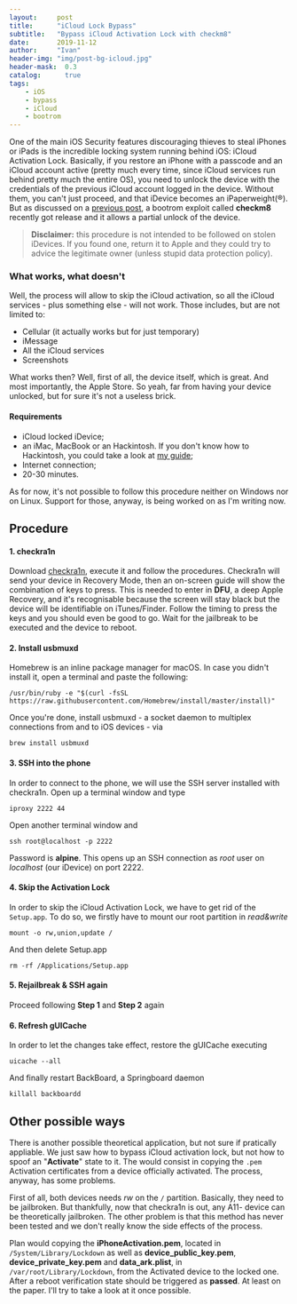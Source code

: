 ```yaml
---
layout:     post
title:      "iCloud Lock Bypass"
subtitle:   "Bypass iCloud Activation Lock with checkm8"
date:       2019-11-12
author:     "Ivan"
header-img: "img/post-bg-icloud.jpg"
header-mask:  0.3
catalog:      true
tags:
    - iOS
    - bypass
    - iCloud
    - bootrom
---
```


One of the main iOS Security features discouraging thieves to steal iPhones or iPads is the incredible locking system running behind iOS: iCloud Activation Lock. Basically, if you restore an iPhone with a passcode and an iCloud account active (pretty much every time, since iCloud services run behind pretty much the entire OS), you need to unlock the device with the credentials of the previous iCloud account logged in the device. Without them, you can't just proceed, and that iDevice becomes an iPaperweight(®). But as discussed on a [previous post](https://ivancristina.github.io/2019/09/29/checkm8/), a bootrom exploit called **checkm8** recently got release and it allows a partial unlock of the device.

> **Disclaimer:** this procedure is not intended to be followed on stolen iDevices. If you found one, return it to Apple and they could try to advice the legitimate owner (unless stupid data protection policy).

### What works, what doesn't

Well, the process will allow to skip the iCloud activation, so all the iCloud services - plus something else - will not work. Those includes, but are not limited to:
- Cellular (it actually works but for just temporary)
- iMessage
- All the iCloud services
- Screenshots

What works then? Well, first of all, the device itself, which is great. And most importantly, the Apple Store. So yeah, far from having your device unlocked, but for sure it's not a useless brick.

#### Requirements

- iCloud locked iDevice;
- an iMac, MacBook or an Hackintosh. If you don't know how to Hackintosh, you could take a look at [my guide](https://ivancristina.github.io/2017/10/01/Hackintosh/);
- Internet connection;
- 20-30 minutes.

As for now, it's not possible to follow this procedure neither on Windows nor on Linux. Support for those, anyway, is being worked on as I'm writing now.

## Procedure

#### 1. checkra1n

Download [checkra1n](https://checkra.in), execute it and follow the procedures. Checkra1n will send your device in Recovery Mode, then an on-screen guide will show the combination of keys to press. This is needed to enter in **DFU**, a deep Apple Recovery, and it's recognisable because the screen will stay black but the device will be identifiable on iTunes/Finder. Follow the timing to press the keys and you should even be good to go. Wait for the jailbreak to be executed and the device to reboot.

#### 2. Install usbmuxd

Homebrew is an inline package manager for macOS. In case you didn't install it, open a terminal and paste the following:
```
/usr/bin/ruby -e "$(curl -fsSL https://raw.githubusercontent.com/Homebrew/install/master/install)"
```
Once you're done, install usbmuxd - a socket daemon to multiplex connections from and to iOS devices - via
```
brew install usbmuxd
```

#### 3. SSH into the phone

In order to connect to the phone, we will use the SSH server installed with checkra1n. Open up a terminal window and type
```
iproxy 2222 44
```
Open another terminal window and
```
ssh root@localhost -p 2222
```
Password is **alpine**. This opens up an SSH connection as *root* user on *localhost* (our iDevice) on port 2222.

#### 4. Skip the Activation Lock

In order to skip the iCloud Activation Lock, we have to get rid of the `Setup.app`. To do so, we firstly have to mount our root partition in *read&write*
```
mount -o rw,union,update /
```
And then delete Setup.app
```
rm -rf /Applications/Setup.app
```

#### 5. Rejailbreak & SSH again

Proceed following **Step 1** and **Step 2** again

#### 6. Refresh gUICache

In order to let the changes take effect, restore the gUICache executing
```
uicache --all
```
And finally restart BackBoard, a Springboard daemon
```
killall backboardd
```

## Other possible ways

There is another possible theoretical application, but not sure if pratically appliable. We just saw how to bypass iCloud activation lock, but not how to spoof an "**Activate**" state to it. The would consist in copying the `.pem` Activation certificates from a device officially activated. The process, anyway, has some problems.

First of all, both devices needs *rw* on the `/` partition. Basically, they need to be jailbroken. But thankfully, now that checkra1n is out, any A11- device can be theoretically jailbroken. The other problem is that this method has never been tested and we don't really know the side effects of the process.

Plan would copying the **iPhoneActivation.pem**, located in `/System/Library/Lockdown` as well as **device_public_key.pem**, **device_private_key.pem** and **data_ark.plist**, in `/var/root/Library/Lockdown`, from the Activated device to the locked one. After a reboot verification state should be triggered as **passed**. At least on the paper. I'll try to take a look at it once possible.
